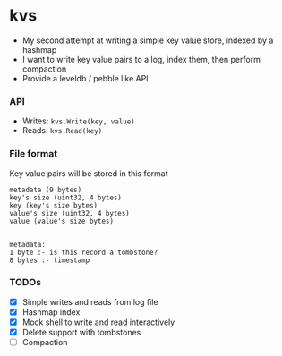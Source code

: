 # kvs

- My second attempt at writing a simple key value store, indexed by a hashmap
- I want to write key value pairs to a log, index them, then perform compaction
- Provide a leveldb / pebble like API

### API

- Writes: ```kvs.Write(key, value)```
- Reads: ```kvs.Read(key)```

### File format

Key value pairs will be stored in this format

```text
metadata (9 bytes)
key's size (uint32, 4 bytes)
key (key's size bytes)
value's size (uint32, 4 bytes)
value (value's size bytes)


metadata:
1 byte :- is this record a tombstone?
8 bytes :- timestamp
```

### TODOs

- [x] Simple writes and reads from log file
- [x] Hashmap index
- [x] Mock shell to write and read interactively
- [x] Delete support with tombstones
- [ ] Compaction 